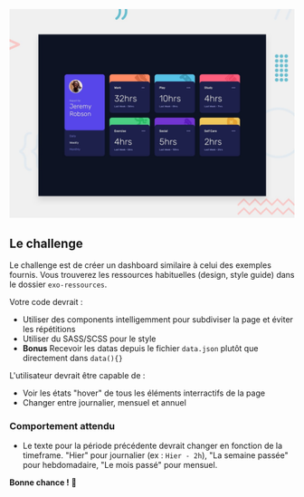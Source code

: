 ![Preview](./exo-ressources/design/desktop-preview.jpg)

## Le challenge

Le challenge est de créer un dashboard similaire à celui des exemples fournis. Vous trouverez les ressources habituelles (design, style guide) dans le dossier `exo-ressources`.

Votre code devrait :

- Utiliser des components intelligemment pour subdiviser la page et éviter les répétitions
- Utiliser du SASS/SCSS pour le style
- **Bonus** Recevoir les datas depuis le fichier `data.json` plutôt que directement dans `data(){}`

L'utilisateur devrait être capable de :

- Voir les états "hover" de tous les éléments interractifs de la page
- Changer entre journalier, mensuel et annuel

### Comportement attendu

- Le texte pour la période précédente devrait changer en fonction de la timeframe. "Hier" pour journalier (ex : `Hier - 2h`), "La semaine passée" pour hebdomadaire, "Le mois passé" pour mensuel.

**Bonne chance !** 👾
